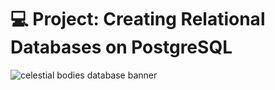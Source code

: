 # 💻 Project: Creating Relational Databases on PostgreSQL 

![celestial bodies database banner](https://github.com/z-bj/galaxy_psql_DB/blob/master/galaxy_db.png)

